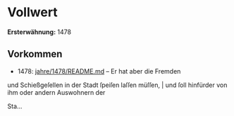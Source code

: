 # Vollwert

**Ersterwähnung:** 1478

## Vorkommen
- 1478: [jahre/1478/README.md](../jahre/1478/README.md) – Er hat aber die Fremden

und Schießgeſellen in der Stadt ſpeiſen laſſen müſſen,
| und ſoll hinfürder von ihm oder andern Auswohnern der

Sta...
